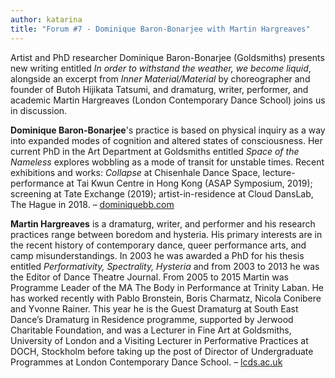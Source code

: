 ```yaml
---
author: katarina
title: "Forum #7 - Dominique Baron-Bonarjee with Martin Hargreaves"
---
```


Artist and PhD researcher Dominique Baron-Bonarjee (Goldsmiths) presents new writing entitled *In order to withstand the weather, we become liquid*, alongside an excerpt from *Inner Material/Material* by choreographer and founder of Butoh Hijikata Tatsumi, and dramaturg, writer, performer, and academic Martin Hargreaves (London Contemporary Dance School) joins us in discussion.

**Dominique Baron-Bonarjee**'s practice is based on physical inquiry as a way into expanded modes of cognition and altered states of consciousness. Her current PhD in the Art Department at Goldsmiths entitled *Space of the Nameless* explores wobbling as a mode of transit for unstable times. Recent exhibitions and works: *Collapse* at Chisenhale Dance Space, lecture-performance at Tai Kwun Centre in Hong Kong (ASAP Symposium, 2019); screening at Tate Exchange (2019); artist-in-residence at Cloud DansLab, The Hague in 2018. – [dominiquebb.com](http://www.dominiquebb.com)

**Martin Hargreaves** is a dramaturg, writer, and performer and his research practices range between boredom and hysteria. His primary interests are in the recent history of contemporary dance, queer performance arts, and camp misunderstandings. In 2003 he was awarded a PhD for his thesis entitled *Performativity, Spectrality, Hysteria* and from 2003 to 2013 he was the Editor of Dance Theatre Journal. From 2005 to 2015 Martin was Programme Leader of the MA The Body in Performance at Trinity Laban. He has worked recently with Pablo Bronstein, Boris Charmatz, Nicola Conibere and Yvonne Rainer. This year he is the Guest Dramaturg at South East Dance’s Dramaturg in Residence programme, supported by Jerwood Charitable Foundation, and was a Lecturer in Fine Art at Goldsmiths, University of London and a Visiting Lecturer in Performative Practices at DOCH, Stockholm before taking up the post of Director of Undergraduate Programmes at London Contemporary Dance School. – [lcds.ac.uk](http://www.lcds.ac.uk)
